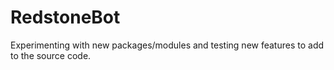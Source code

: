 # RedstoneBot

Experimenting with new packages/modules and testing new features to add to the source code.
